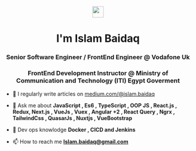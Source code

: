 <h1 align="center"> <img src="https://raw.githubusercontent.com/MartinHeinz/MartinHeinz/master/wave.gif" width="30px"> </h1>
 <h1 align="center"> I'm Islam Baidaq</h1>
<h3 align="center">Senior Software Engineer / FrontEnd Engineer @ Vodafone Uk </h3>
<h3 align="center">FrontEnd Development Instructor @ Ministry of Communication and Technology (ITI) Egypt Goverment  </h3>


- 📝 I regularly write articles on [medium.com/@islam.baidaq](medium.com/@islam.baidaq)

- 💬 Ask me about **JavaScript , Es6 , TypeScript ,  OOP JS  , React.js , Redux,  Next.js ,  VueJs , Vuex  ,  Angular +2  , React Query , Ngrx ,  TailwindCss , QuasarJs , Nuxtjs , VueBootstrap**
- 💬 Dev ops knowlodge **Docker , CICD and Jenkins**

- 📫 How to reach me **Islam.baidaq@gmail.com**






